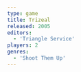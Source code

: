 ```yaml
---
type: game
title: Trizeal
released: 2005
editors: 
  - 'Triangle Service'
players: 2
genres:
  - 'Shoot Them Up'
---
```

